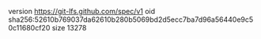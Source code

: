 version https://git-lfs.github.com/spec/v1
oid sha256:52610b769037da62610b280b5069bd2d5ecc7ba7d96a56440e9c50c11680cf20
size 13278
